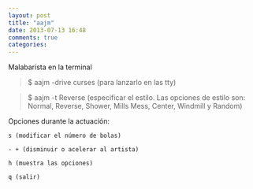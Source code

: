 ```yaml
---
layout: post
title: "aajm"
date: 2013-07-13 16:48
comments: true
categories: 
---
```

Malabarista en la terminal 

>$ aajm -drive curses (para lanzarlo en las tty) 

>$ aajm -t Reverse (especificar el estilo. Las opciones de estilo son: Normal, Reverse, Shower, Mills Mess, Center, Windmill y Random) 

Opciones durante la actuación: 

	s (modificar el número de bolas) 

	- + (disminuir o acelerar al artista) 

	h (muestra las opciones) 

	q (salir)

